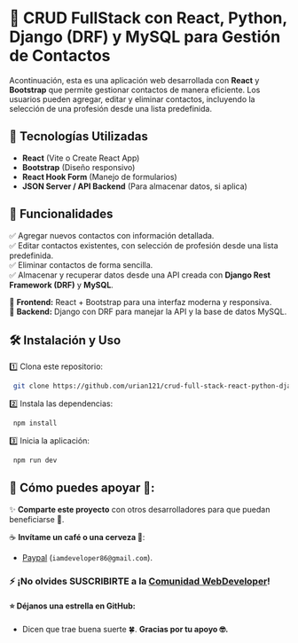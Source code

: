 # 📌 CRUD FullStack con React, Python, Django (DRF) y MySQL para Gestión de Contactos

Acontinuación, esta es una aplicación web desarrollada con **React** y **Bootstrap** que permite gestionar contactos de manera eficiente.
Los usuarios pueden agregar, editar y eliminar contactos, incluyendo la selección de una profesión desde una lista predefinida.

## 🚀 Tecnologías Utilizadas

- **React** (Vite o Create React App)
- **Bootstrap** (Diseño responsivo)
- **React Hook Form** (Manejo de formularios)
- **JSON Server / API Backend** (Para almacenar datos, si aplica)

## 📌 Funcionalidades

✅ Agregar nuevos contactos con información detallada.  
✅ Editar contactos existentes, con selección de profesión desde una lista predefinida.  
✅ Eliminar contactos de forma sencilla.  
✅ Almacenar y recuperar datos desde una API creada con **Django Rest Framework (DRF)** y **MySQL**.  

🔹 **Frontend:** React + Bootstrap para una interfaz moderna y responsiva.  
🔹 **Backend:** Django con DRF para manejar la API y la base de datos MySQL.  


## 🛠 Instalación y Uso

1️⃣ Clona este repositorio:
```bash
 git clone https://github.com/urian121/crud-full-stack-react-python-django-mysql
```
2️⃣ Instala las dependencias:
```bash
 npm install
```
3️⃣ Inicia la aplicación:
```bash
 npm run dev
```



## 🙌 Cómo puedes apoyar 📢:

✨ **Comparte este proyecto** con otros desarrolladores para que puedan beneficiarse 📢.

☕ **Invítame un café o una cerveza 🍺**:
   - [Paypal](https://www.paypal.me/iamdeveloper86) (`iamdeveloper86@gmail.com`).

### ⚡ ¡No olvides SUSCRIBIRTE a la [Comunidad WebDeveloper](https://www.youtube.com/WebDeveloperUrianViera?sub_confirmation=1)!


#### ⭐ **Déjanos una estrella en GitHub**:
   - Dicen que trae buena suerte 🍀.
**Gracias por tu apoyo 🤓.**